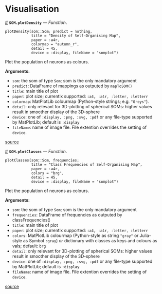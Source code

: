 
<a id='Visualisation-1'></a>

# Visualisation

<a id='SOM.plotDensity' href='#SOM.plotDensity'>#</a>
**`SOM.plotDensity`** &mdash; *Function*.



```
plotDensity(som::Som; predict = nothing,
            title = "Density of Self-Organising Map",
            paper = :a4r,
            colormap = "autumn_r",
            detail = 45,
            device = :display, fileName = "somplot")
```

Plot the population of neurons as colours.

**Arguments:**

  * `som`: the som of type `Som`; som is the only mandatory argument
  * `predict`: DataFrame of mappings as outputed by `mapToSOM()`
  * `title`: main title of plot
  * `paper`: plot size; currentlx supported: `:a4, :a4r, :letter, :letterr`
  * `colormap`: MatPlotLib colourmap (Python-style strings; e.g. `"Greys"`).
  * `detail`: only relevant for 3D-plotting of spherical SOMs: higher           values result in smoother display of the 3D-sphere
  * `device`: one of `:display, :png, :svg, :pdf` or any file-type supported           by MatPlotLib; default is `:display`
  * `fileName`: name of image file. File extention overrides the setting of             `device`.


<a target='_blank' href='https://github.com/andreasdominik/SOM.jl/blob/d5e2e7a264c5bfbeadb49b83716efc54386c99ea/src/api.jl#L158-L180' class='documenter-source'>source</a><br>

<a id='SOM.plotClasses' href='#SOM.plotClasses'>#</a>
**`SOM.plotClasses`** &mdash; *Function*.



```
plotClasses(som::Som, frequencies;
            title = "Class Frequencies of Self-Organising Map",
            paper = :a4r,
            colors = "brg",
            detail = 45,
            device = :display, fileName = "somplot")
```

Plot the population of neurons as colours.

**Arguments:**

  * `som`: the som of type `Som`; som is the only mandatory argument
  * `frequencies`: DataFrame of frequencies as outputed by classFrequencies()
  * `title`: main title of plot
  * `paper`: plot size; currentlx supported: `:a4, :a4r, :letter, :letterr`
  * `colors`: MatPlotLib colourmap (Python-style as string `"gray"` or             Julia-style as Symbol `:gray`) *or* dictionary with             classes as keys and colours as vals; default: `brg`
  * `detail`: only relevant for 3D-plotting of spherical SOMs: higher           values result in smoother display of the 3D-sphere
  * `device`: one of `:display, :png, :svg, :pdf` or any file-type supported           by MatPlotLib; default is `:display`
  * `fileName`: name of image file. File extention overrides the setting of             `device`.


<a target='_blank' href='https://github.com/andreasdominik/SOM.jl/blob/d5e2e7a264c5bfbeadb49b83716efc54386c99ea/src/api.jl#L215-L239' class='documenter-source'>source</a><br>

